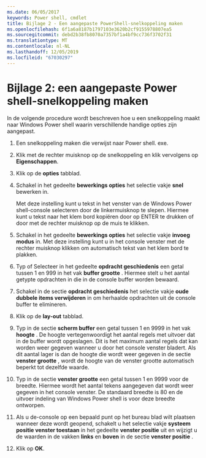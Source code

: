 ```yaml
---
ms.date: 06/05/2017
keywords: Power shell, cmdlet
title: Bijlage 2 - Een aangepaste PowerShell-snelkoppeling maken
ms.openlocfilehash: 6f1a6a8187b1797103e3620b2cf9155978807ea5
ms.sourcegitcommit: debd2b38fb8070a7357bf1a4bf9cc736f3702f31
ms.translationtype: MT
ms.contentlocale: nl-NL
ms.lasthandoff: 12/05/2019
ms.locfileid: "67030297"
---
```

# <a name="appendix-2---creating-a-custom-powershell-shortcut"></a>Bijlage 2: een aangepaste Power shell-snelkoppeling maken

In de volgende procedure wordt beschreven hoe u een snelkoppeling maakt naar Windows Power shell waarin verschillende handige opties zijn aangepast.

1. Een snelkoppeling maken die verwijst naar Power shell. exe.

2. Klik met de rechter muisknop op de snelkoppeling en klik vervolgens op **Eigenschappen**.

3. Klik op de **opties** tabblad.

4. Schakel in het gedeelte **bewerkings opties** het selectie vakje **snel** bewerken in.

    Met deze instelling kunt u tekst in het venster van de Windows Power shell-console selecteren door de linkermuisknop te slepen. Hiermee kunt u tekst naar het klem bord kopiëren door op ENTER te drukken of door met de rechter muisknop op de muis te klikken.

5. Schakel in het gedeelte **bewerkings opties** het selectie vakje **invoeg modus** in. Met deze instelling kunt u in het console venster met de rechter muisknop klikken om automatisch tekst van het klem bord te plakken.

6. Typ of Selecteer in het gedeelte **opdracht geschiedenis** een getal tussen 1 en 999 in het vak **buffer grootte** . Hiermee stelt u het aantal getypte opdrachten in die in de console buffer worden bewaard.

7. Schakel in de sectie **opdracht geschiedenis** het selectie vakje **oude dubbele items verwijderen** in om herhaalde opdrachten uit de console buffer te elimineren.

8. Klik op de **lay-out** tabblad.

9. Typ in de sectie **scherm buffer** een getal tussen 1 en 9999 in het vak **hoogte** . De hoogte vertegenwoordigt het aantal regels met uitvoer dat in de buffer wordt opgeslagen. Dit is het maximum aantal regels dat kan worden weer gegeven wanneer u door het console venster bladert. Als dit aantal lager is dan de hoogte die wordt weer gegeven in de sectie **venster grootte** , wordt de hoogte van de venster grootte automatisch beperkt tot dezelfde waarde.

10. Typ in de sectie **venster grootte** een getal tussen 1 en 9999 voor de breedte. Hiermee wordt het aantal tekens aangegeven dat wordt weer gegeven in het console venster. De standaard breedte is 80 en de uitvoer indeling van Windows Power shell is voor deze breedte ontworpen.

11. Als u de-console op een bepaald punt op het bureau blad wilt plaatsen wanneer deze wordt geopend, schakelt u het selectie vakje **systeem positie venster toestaan** in het gedeelte **venster positie** uit en wijzigt u de waarden in de vakken **links** en **boven** in de sectie **venster positie** .

12. Klik op **OK**.
